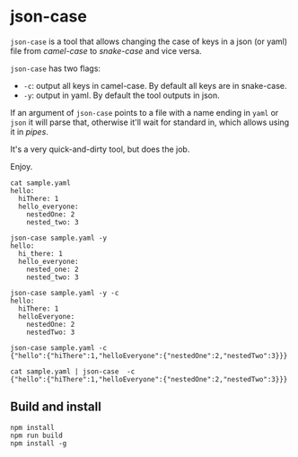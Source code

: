 # json-case

`json-case` is a tool that allows changing the case of keys in a json (or yaml)
file from _camel-case_ to _snake-case_ and vice versa.

`json-case` has two flags:
* `-c`: output all keys in camel-case. By default all keys are in snake-case.
* `-y`: output in yaml. By default the tool outputs in json.


If an argument of `json-case` points to a file with a name ending in `yaml` or
`json` it will parse that, otherwise it'll wait for standard in, which allows
using it in _pipes_.

It's a very quick-and-dirty tool, but does the job.

Enjoy.

    cat sample.yaml
    hello:
      hiThere: 1
      hello_everyone:
        nestedOne: 2
        nested_two: 3

    json-case sample.yaml -y
    hello:
      hi_there: 1
      hello_everyone:
        nested_one: 2
        nested_two: 3

    json-case sample.yaml -y -c
    hello:
      hiThere: 1
      helloEveryone:
        nestedOne: 2
        nestedTwo: 3

    json-case sample.yaml -c
    {"hello":{"hiThere":1,"helloEveryone":{"nestedOne":2,"nestedTwo":3}}}

    cat sample.yaml | json-case  -c
    {"hello":{"hiThere":1,"helloEveryone":{"nestedOne":2,"nestedTwo":3}}} 

## Build and install

    npm install
    npm run build
    npm install -g
